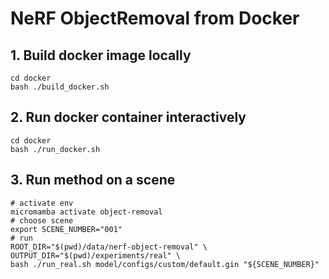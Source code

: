 # NeRF ObjectRemoval from Docker

## 1. Build docker image locally

```shell
cd docker
bash ./build_docker.sh
```

## 2. Run docker container interactively

```shell
cd docker
bash ./run_docker.sh
```

## 3. Run method on a scene

```shell
# activate env
micromamba activate object-removal
# choose scene
export SCENE_NUMBER="001"
# run
ROOT_DIR="$(pwd)/data/nerf-object-removal" \
OUTPUT_DIR="$(pwd)/experiments/real" \
bash ./run_real.sh model/configs/custom/default.gin "${SCENE_NUMBER}"
```